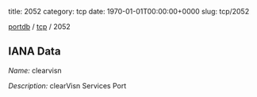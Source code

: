 title: 2052
category: tcp
date: 1970-01-01T00:00:00+0000
slug: tcp/2052

[portdb](/) / [tcp](/category/tcp.html) / 2052


## IANA Data

_Name:_ clearvisn

_Description:_ clearVisn Services Port

